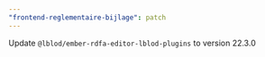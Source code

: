```yaml
---
"frontend-reglementaire-bijlage": patch
---
```


Update `@lblod/ember-rdfa-editor-lblod-plugins` to version 22.3.0
